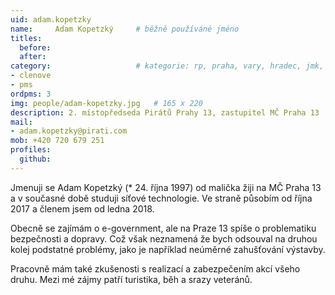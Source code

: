 ```yaml
---
uid: adam.kopetzky
name:     Adam Kopetzký 	# běžně používáné jméno
titles:
  before: 
  after:
category:                 	# kategorie: rp, praha, vary, hradec, jmk, senat  
- clenove
- pms
ordpms: 3
img: people/adam-kopetzky.jpg   # 165 x 220
description: 2. místopředseda Pirátů Prahy 13, zastupitel MČ Praha 13    	# kratký popis, max 160 znaků
mail:
- adam.kopetzky@pirati.com
mob: +420 720 679 251
profiles:
  github:		  
---
```


Jmenuji se Adam Kopetzký (* 24. října 1997) od malička žiji na MČ Praha 13 a v současné době studuji síťové technologie. Ve straně působím od října 2017 a členem jsem od ledna 2018.

Obecně se zajímám o e-government, ale na Praze 13 spíše o problematiku bezpečnosti a dopravy. Což však neznamená že bych odsouval na druhou kolej podstatné problémy, jako je například neúměrné zahušťování výstavby.

Pracovně mám také zkušenosti s realizací a zabezpečením akcí všeho druhu. Mezi mé zájmy patří turistika, běh a srazy veteránů.
